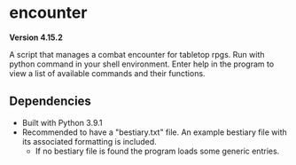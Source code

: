 # encounter

**Version 4.15.2**

A script that manages a combat encounter for tabletop rpgs.
Run with python command in your shell environment.
Enter help in the program to view a list of available commands and their functions.

## Dependencies
* Built with Python 3.9.1
* Recommended to have a "bestiary.txt" file. An example bestiary file with its associated formatting is included.
  * If no bestiary file is found the program loads some generic entries.